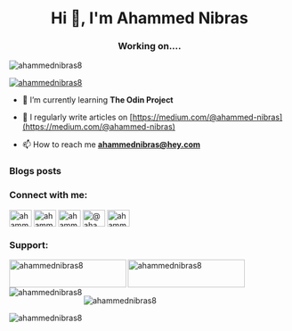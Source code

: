 <h1 align="center">Hi 👋, I'm Ahammed Nibras</h1>
<h3 align="center">Working on....</h3>

<p align="left"> <img src="https://komarev.com/ghpvc/?username=ahammednibras8&label=Profile%20views&color=0e75b6&style=flat" alt="ahammednibras8" /> </p>

<p align="left"> <a href="https://twitter.com/ahammednibras8" target="blank"><img src="https://img.shields.io/twitter/follow/ahammednibras8?logo=twitter&style=for-the-badge" alt="ahammednibras8" /></a> </p>

- 🌱 I’m currently learning **The Odin Project**

- 📝 I regularly write articles on [https://medium.com/@ahammed-nibras](https://medium.com/@ahammed-nibras)

- 📫 How to reach me **ahammednibras@hey.com**

### Blogs posts

<!-- BLOG-POST-LIST:START -->
<!-- BLOG-POST-LIST:END -->

<h3 align="left">Connect with me:</h3>
<p align="left">
<a href="https://twitter.com/ahammednibras8" target="blank"><img align="center" src="https://raw.githubusercontent.com/rahuldkjain/github-profile-readme-generator/master/src/images/icons/Social/twitter.svg" alt="ahammednibras8" height="30" width="40" /></a>
<a href="https://linkedin.com/in/ahammednibras8" target="blank"><img align="center" src="https://raw.githubusercontent.com/rahuldkjain/github-profile-readme-generator/master/src/images/icons/Social/linked-in-alt.svg" alt="ahammednibras8" height="30" width="40" /></a>
<a href="https://instagram.com/ahammednibras8" target="blank"><img align="center" src="https://raw.githubusercontent.com/rahuldkjain/github-profile-readme-generator/master/src/images/icons/Social/instagram.svg" alt="ahammednibras8" height="30" width="40" /></a>
<a href="https://medium.com/@ahammednibras8" target="blank"><img align="center" src="https://raw.githubusercontent.com/rahuldkjain/github-profile-readme-generator/master/src/images/icons/Social/medium.svg" alt="@ahammednibras8" height="30" width="40" /></a>
<a href="https://www.youtube.com/c/ahammednibras8" target="blank"><img align="center" src="https://raw.githubusercontent.com/rahuldkjain/github-profile-readme-generator/master/src/images/icons/Social/youtube.svg" alt="ahammednibras8" height="30" width="40" /></a>
</p>

<h3 align="left">Support:</h3>
<p><a href="https://www.buymeacoffee.com/ahammednibras8"> <img align="left" src="https://cdn.buymeacoffee.com/buttons/v2/default-yellow.png" height="50" width="210" alt="ahammednibras8" /></a><a href="https://ko-fi.com/ahammednibras8"> <img align="left" src="https://cdn.ko-fi.com/cdn/kofi3.png?v=3" height="50" width="210" alt="ahammednibras8" /></a></p><br><br>

<p><img align="left" src="https://github-readme-stats.vercel.app/api/top-langs?username=ahammednibras8&show_icons=true&locale=en&layout=compact" alt="ahammednibras8" /></p>

<p>&nbsp;<img align="center" src="https://github-readme-stats.vercel.app/api?username=ahammednibras8&show_icons=true&locale=en" alt="ahammednibras8" /></p>

<p><img align="center" src="https://github-readme-streak-stats.herokuapp.com/?user=ahammednibras8&" alt="ahammednibras8" /></p>
